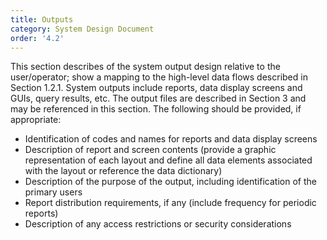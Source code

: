 ```yaml
---
title: Outputs
category: System Design Document
order: '4.2'
---
```


This section describes of the system output design relative to the user/operator; show a mapping to the high-level data flows described in Section 1.2.1.  System outputs include reports, data display screens and GUIs, query results, etc.  The output files are described in Section 3 and may be referenced in this section.  The following should be provided, if appropriate:

- Identification of codes and names for reports and data display screens
- Description of report and screen contents (provide a graphic representation of each layout and define all data elements associated with the layout or reference the data dictionary)
- Description of the purpose of the output, including identification of the primary users
- Report distribution requirements, if any (include frequency for periodic reports)
- Description of any access restrictions or security considerations
